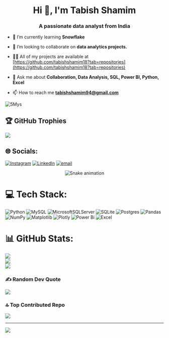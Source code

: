 <h1 align="center">Hi 👋, I'm Tabish Shamim</h1>
<h3 align="center">A passionate data analyst from India</h3>




- 🌱 I’m currently learning **Snowflake**

- 👯 I’m looking to collaborate on **data analytics projects.**

- 👨‍💻 All of my projects are available at [https://github.com/tabishshamim18?tab=repositories](https://github.com/tabishshamim18?tab=repositories)

- 💬 Ask me about **Collaboration, Data Analysis, SQL, Power BI, Python, Excel**

- 📫 How to reach me **tabishshamim94@gmail.com**

 ![5Mys](https://github.com/user-attachments/assets/de94d56b-c78a-44bf-a1a3-e9932ad3fba0)

## 🏆 GitHub Trophies
![](https://github-profile-trophy.vercel.app/?username=tabishshamim18&theme=radical&no-frame=false&no-bg=true&margin-w=4)


## 🌐 Socials:
[![Instagram](https://img.shields.io/badge/Instagram-%23E4405F.svg?logo=Instagram&logoColor=white)](https://instagram.com/_.tsukuyomi18) [![LinkedIn](https://img.shields.io/badge/LinkedIn-%230077B5.svg?logo=linkedin&logoColor=white)](https://linkedin.com/in/tabish-shamim-2818h) [![email](https://img.shields.io/badge/Email-D14836?logo=gmail&logoColor=white)](mailto:tabishshamim94@gmail.com) 

<!-- Snake Game Repo View -->

<div align="center">
  <img src="https://profile-readme-generator.com/assets/snake.svg" alt="Snake animation" />
</div>

# 💻 Tech Stack:
![Python](https://img.shields.io/badge/python-3670A0?style=for-the-badge&logo=python&logoColor=ffdd54) ![MySQL](https://img.shields.io/badge/mysql-4479A1.svg?style=for-the-badge&logo=mysql&logoColor=white) ![MicrosoftSQLServer](https://img.shields.io/badge/Microsoft%20SQL%20Server-CC2927?style=for-the-badge&logo=microsoft%20sql%20server&logoColor=white) ![SQLite](https://img.shields.io/badge/sqlite-%2307405e.svg?style=for-the-badge&logo=sqlite&logoColor=white) ![Postgres](https://img.shields.io/badge/postgres-%23316192.svg?style=for-the-badge&logo=postgresql&logoColor=white) ![Pandas](https://img.shields.io/badge/pandas-%23150458.svg?style=for-the-badge&logo=pandas&logoColor=white) ![NumPy](https://img.shields.io/badge/numpy-%23013243.svg?style=for-the-badge&logo=numpy&logoColor=white) ![Matplotlib](https://img.shields.io/badge/Matplotlib-%23ffffff.svg?style=for-the-badge&logo=Matplotlib&logoColor=black) ![Plotly](https://img.shields.io/badge/Plotly-%233F4F75.svg?style=for-the-badge&logo=plotly&logoColor=white) ![Power Bi](https://img.shields.io/badge/power_bi-F2C811?style=for-the-badge&logo=powerbi&logoColor=black) ![Excel](https://img.shields.io/badge/Excel-217346?style=for-the-badge&logo=microsoft-excel&logoColor=white) 
# 📊 GitHub Stats:
![](https://github-readme-stats.vercel.app/api?username=tabishshamim18&theme=merko&hide_border=false&include_all_commits=true&count_private=false)<br/>
![](https://nirzak-streak-stats.vercel.app/?user=tabishshamim18&theme=merko&hide_border=false)<br/>
![](https://github-readme-stats.vercel.app/api/top-langs/?username=tabishshamim18&theme=merko&hide_border=false&include_all_commits=true&count_private=false&layout=compact)


### ✍️ Random Dev Quote
![](https://quotes-github-readme.vercel.app/api?type=horizontal&theme=radical)

### 🔝 Top Contributed Repo
![](https://github-contributor-stats.vercel.app/api?username=tabishshamim18&limit=5&theme=dark&combine_all_yearly_contributions=true)

---
[![](https://visitcount.itsvg.in/api?id=tabishshamim18&icon=0&color=0)](https://visitcount.itsvg.in)

<!-- Proudly created with GPRM ( https://gprm.itsvg.in ) -->
